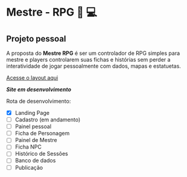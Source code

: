 # Mestre - RPG 🖖 💻
## Projeto pessoal

 A proposta do __Mestre RPG__ é ser um controlador de RPG simples para mestre e players controlarem suas fichas e histórias sem perder a interatividade de jogar pessoalmente com dados, mapas e estatuetas.
 
 [Acesse o layout aqui](https://boca3l.github.io/mestre-rpg/)
 
 __*Site em desenvolvimento*__

Rota de desenvolvimento:

- [x] Landing Page
- [ ] Cadastro (em andamento)
- [ ] Painel pessoal
- [ ] Ficha de Personagem
- [ ] Painel de Mestre
- [ ] Ficha NPC
- [ ] Histórico de Sessões
- [ ] Banco de dados
- [ ] Publicação
